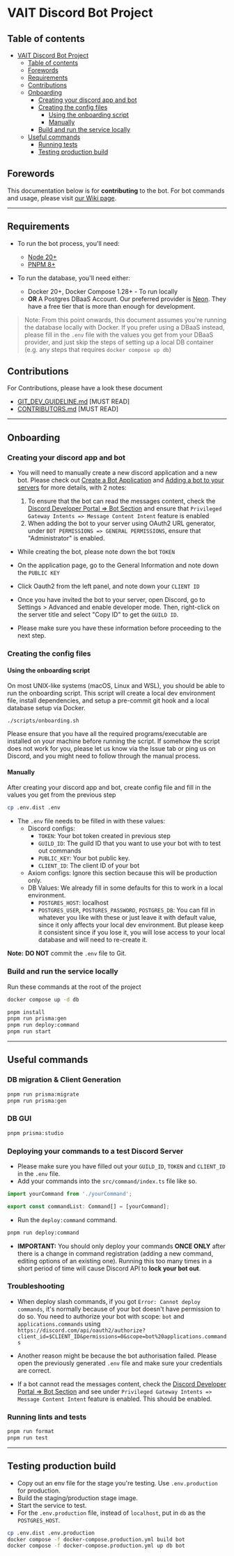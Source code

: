 # VAIT Discord Bot Project

## Table of contents

- [VAIT Discord Bot Project](#vait-discord-bot-project)
  - [Table of contents](#table-of-contents)
  - [Forewords](#forewords)
  - [Requirements](#requirements)
  - [Contributions](#contributions)
  - [Onboarding](#onboarding)
    - [Creating your discord app and bot](#creating-your-discord-app-and-bot)
    - [Creating the config files](#creating-the-config-files)
      - [Using the onboarding script](#using-the-onboarding-script)
      - [Manually](#manually)
    - [Build and run the service locally](#build-and-run-the-service-locally)
  - [Useful commands](#useful-commands)
    - [Running tests](#running-lints-and-tests)
    - [Testing production build](#testing-production-build)

## Forewords

This documentation below is for **contributing** to the bot. For bot commands and usage,
please visit [our Wiki page](https://github.com/viet-aus-it/vait-discord-bot/wiki).

---

## Requirements

- To run the bot process, you'll need:

  - [Node 20+](https://nodejs.org/en/)
  - [PNPM 8+](https://pnpm.io/)

- To run the database, you'll need either:
  - Docker 20+, Docker Compose 1.28+ - To run locally
  - **OR** A Postgres DBaaS Account. Our preferred provider is [Neon](https://neon.tech). They have a free tier that is more than enough for development.

> Note: From this point onwards, this document assumes you're running the
> database locally with Docker. If you prefer using a DBaaS instead, please fill
> in the `.env` file with the values you get from your DBaaS provider, and just
> skip the steps of setting up a local DB container (e.g. any steps that requires
> `docker compose up db`)

## Contributions

For Contributions, please have a look these document

- [GIT_DEV_GUIDELINE.md](.github/GIT_DEV_GUIDELINE.md) [MUST READ]
- [CONTRIBUTORS.md](.github/CONTRIBUTING.md) [MUST READ]

---

## Onboarding

### Creating your discord app and bot

- You will need to manually create a new discord application and a new bot. Please check out [Create a Bot Application](https://discordjs.guide/preparations/setting-up-a-bot-application.html#creating-your-bot)
  and [Adding a bot to your servers](https://discordjs.guide/preparations/adding-your-bot-to-servers.html) for more details, with 2 notes:

  1. To ensure that the bot can read the messages content, check the [Discord Developer Portal => Bot Section](https://discord.com/developers/applications)
     and ensure that `Privileged Gateway Intents => Message Content Intent` feature is enabled
  2. When adding the bot to your server using OAuth2 URL generator, under `BOT PERMISSIONS => GENERAL PERMISSIONS`, ensure that "Administrator" is enabled.

- While creating the bot, please note down the bot `TOKEN`

- On the application page, go to the General Information and note down the `PUBLIC KEY`

- Click Oauth2 from the left panel, and note down your `CLIENT ID`

- Once you have invited the bot to your server, open Discord, go to Settings > Advanced and enable developer mode.
  Then, right-click on the server title and select "Copy ID" to get the `GUILD ID`.

- Please make sure you have these information before proceeding to the next step.

### Creating the config files

#### Using the onboarding script

On most UNIX-like systems (macOS, Linux and WSL), you should be able to run the
onboarding script. This script will create a local dev environment file, install
dependencies, and setup a pre-commit git hook and a local database setup via Docker.

```shell
./scripts/onboarding.sh
```

Please ensure that you have all the required programs/executable are
installed on your machine before running the script. If somehow the script
does not work for you, please let us know via the Issue tab or ping us on
Discord, and you might need to follow through the manual process.

#### Manually

After creating your discord app and bot, create config file and fill in the values you get from the previous step

```bash
cp .env.dist .env
```

- The `.env` file needs to be filled in with these values:
  - Discord configs:
    - `TOKEN`: Your bot token created in previous step
    - `GUILD_ID`: The guild ID that you want to use your bot with to test out commands
    - `PUBLIC_KEY`: Your bot public key.
    - `CLIENT_ID`: The client ID of your bot
  - Axiom configs: Ignore this section because this will be production only.
  - DB Values: We already fill in some defaults for this to work in a local environment.
    - `POSTGRES_HOST`: localhost
    - `POSTGRES_USER`, `POSTGRES_PASSWORD`, `POSTGRES_DB`: You can fill in whatever
      you like with these or just leave it with default value, since it only affects
      your local dev environment. But please keep it consistent since if you lose it,
      you will lose access to your local database and will need to re-create it.

**Note:** **DO NOT** commit the `.env` file to Git.

### Build and run the service locally

Run these commands at the root of the project

```bash
docker compose up -d db

pnpm install
pnpm run prisma:gen
pnpm run deploy:command
pnpm run start
```

---

## Useful commands

### DB migration & Client Generation

```bash
pnpm run prisma:migrate
pnpm run prisma:gen
```

### DB GUI

```bash
pnpm prisma:studio
```

### Deploying your commands to a test Discord Server

- Please make sure you have filled out your `GUILD_ID`, `TOKEN` and `CLIENT_ID`
  in the `.env` file.
- Add your commands into the `src/command/index.ts` file like so.

```ts
import yourCommand from './yourCommand';

export const commandList: Command[] = [yourCommand];
```

- Run the `deploy:command` command.

```bash
pnpm run deploy:command
```

- **IMPORTANT:** You should only deploy your commands **ONCE ONLY** after
  there is a change in command registration (adding a new command, editing
  options of an existing one). Running this too many times in a short period
  of time will cause Discord API to **lock your bot out**.

### Troubleshooting

- When deploy slash commands, if you got `Error: Cannot deploy commands`,
  it's normally because of your bot doesn't have permission to do so. You
  need to authorize your bot with scope: `bot` and `applications.commands`
  using `https://discord.com/api/oauth2/authorize?client_id=$CLIENT_ID&permissions=0&scope=bot%20applications.commands`

- Another reason might be because the bot authorisation failed. Please open the previously generated `.env` file
  and make sure your credentials are correct.

- If a bot cannot read the messages content, check the [Discord Developer Portal => Bot Section](https://discord.com/developers/applications)
  and see under `Privileged Gateway Intents => Message Content Intent` feature is enabled. This should be enabled.

### Running lints and tests

```bash
pnpm run format
pnpm run test
```

---

## Testing production build

- Copy out an env file for the stage you're testing. Use `.env.production` for production.
- Build the staging/production stage image.
- Start the service to test.
- For the `.env.production` file, instead of `localhost`, put in `db` as the `POSTGRES_HOST`.

```bash
cp .env.dist .env.production
docker compose -f docker-compose.production.yml build bot
docker compose -f docker-compose.production.yml up db bot
```
